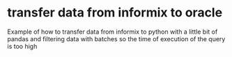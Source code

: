 <h1> transfer data from informix to oracle  </h1> 

<p> Example of how to transfer data from informix to python with a little bit of pandas and filtering data with batches so the time of execution of the query is too high </p>
